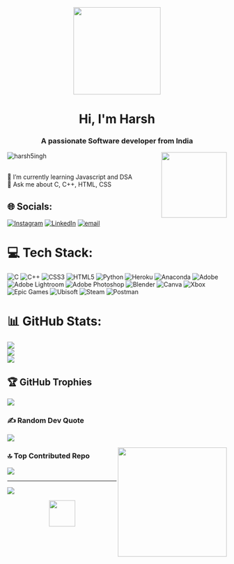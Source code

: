 <div align="center">
  <img height="200" src="https://user-images.githubusercontent.com/84126267/189583293-e2f327b2-9dc4-4118-83e0-bc122da5dcff.png"  />
</div>

<h1 align="center">Hi, I'm Harsh</h1>
<h3 align="center">A passionate Software developer from India</h3>

<img align="right" height="150" src="https://user-images.githubusercontent.com/74038190/235224431-e8c8c12e-6826-47f1-89fb-2ddad83b3abf.gif"  />


<p align="left"> <img src="https://komarev.com/ghpvc/?username=harsh5ingh&label=Profile%20views&color=0e75b6&style=flat" alt="harsh5ingh" /> </p>

<br>🌱 I’m currently learning Javascript and DSA<br>💬 Ask me about C, C++, HTML, CSS


## 🌐 Socials:
[![Instagram](https://img.shields.io/badge/Instagram-%23E4405F.svg?logo=Instagram&logoColor=white)](https://instagram.com/harsh.5ingh) [![LinkedIn](https://img.shields.io/badge/LinkedIn-%230077B5.svg?logo=linkedin&logoColor=white)](https://linkedin.com/in/harsh5ingh) [![email](https://img.shields.io/badge/Email-D14836?logo=gmail&logoColor=white)](mailto:harrsh0502@gmail.com) 

# 💻 Tech Stack:
![C](https://img.shields.io/badge/c-%2300599C.svg?style=for-the-badge&logo=c&logoColor=white) ![C++](https://img.shields.io/badge/c++-%2300599C.svg?style=for-the-badge&logo=c%2B%2B&logoColor=white) ![CSS3](https://img.shields.io/badge/css3-%231572B6.svg?style=for-the-badge&logo=css3&logoColor=white) ![HTML5](https://img.shields.io/badge/html5-%23E34F26.svg?style=for-the-badge&logo=html5&logoColor=white) ![Python](https://img.shields.io/badge/python-3670A0?style=for-the-badge&logo=python&logoColor=ffdd54) ![Heroku](https://img.shields.io/badge/heroku-%23430098.svg?style=for-the-badge&logo=heroku&logoColor=white) ![Anaconda](https://img.shields.io/badge/Anaconda-%2344A833.svg?style=for-the-badge&logo=anaconda&logoColor=white) ![Adobe](https://img.shields.io/badge/adobe-%23FF0000.svg?style=for-the-badge&logo=adobe&logoColor=white) ![Adobe Lightroom](https://img.shields.io/badge/Adobe%20Lightroom-31A8FF.svg?style=for-the-badge&logo=Adobe%20Lightroom&logoColor=white) ![Adobe Photoshop](https://img.shields.io/badge/adobe%20photoshop-%2331A8FF.svg?style=for-the-badge&logo=adobe%20photoshop&logoColor=white) ![Blender](https://img.shields.io/badge/blender-%23F5792A.svg?style=for-the-badge&logo=blender&logoColor=white) ![Canva](https://img.shields.io/badge/Canva-%2300C4CC.svg?style=for-the-badge&logo=Canva&logoColor=white) ![Xbox](https://img.shields.io/badge/xbox-%23107C10.svg?style=for-the-badge&logo=xbox&logoColor=white) ![Epic Games](https://img.shields.io/badge/epicgames-%23313131.svg?style=for-the-badge&logo=epicgames&logoColor=white) ![Ubisoft](https://img.shields.io/badge/Ubisoft-%23F5F5F5.svg?style=for-the-badge&logo=Ubisoft&logoColor=black) ![Steam](https://img.shields.io/badge/steam-%23000000.svg?style=for-the-badge&logo=steam&logoColor=white) ![Postman](https://img.shields.io/badge/Postman-FF6C37?style=for-the-badge&logo=postman&logoColor=white)
# 📊 GitHub Stats:
![](https://github-readme-stats.vercel.app/api?username=harsh5ingh&theme=dark&hide_border=false&include_all_commits=true&count_private=true)<br/>
![](https://github-readme-streak-stats.herokuapp.com/?user=harsh5ingh&theme=dark&hide_border=false)<br/>
![](https://github-readme-stats.vercel.app/api/top-langs/?username=harsh5ingh&theme=dark&hide_border=false&include_all_commits=true&count_private=true&layout=compact)

## 🏆 GitHub Trophies
![](https://github-profile-trophy.vercel.app/?username=harsh5ingh&theme=radical&no-frame=false&no-bg=false&margin-w=4)

### ✍️ Random Dev Quote
![](https://quotes-github-readme.vercel.app/api?type=horizontal&theme=radical)

<img align="right" height="250" src="https://camo.githubusercontent.com/bef14fed80577c9297fe247a7740e66213a3ce956008ddd8a66e1c2de638ec1b/68747470733a2f2f6d656469612e74656e6f722e636f6d2f664f443054424c4b51673841414141692f7370696465722d6d616e2d6e6f2d7761792d686f6d652d6d617276656c2d73747564696f732e676966"  />

### 🔝 Top Contributed Repo
![](https://github-contributor-stats.vercel.app/api?username=harsh5ingh&limit=5&theme=dark&combine_all_yearly_contributions=true)

---
[![](https://visitcount.itsvg.in/api?id=harsh5ingh&icon=0&color=0)](https://visitcount.itsvg.in)




<div align="center">
  <img height="60" src="https://user-images.githubusercontent.com/74038190/212284158-e840e285-664b-44d7-b79b-e264b5e54825.gif"  />
</div>

